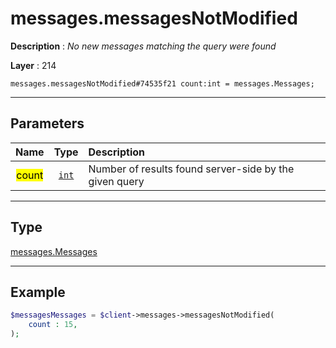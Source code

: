 # messages.messagesNotModified

**Description** : *No new messages matching the query were found*

**Layer** : 214

```tl
messages.messagesNotModified#74535f21 count:int = messages.Messages;
```

---

## Parameters

| Name | Type | Description |
| :---: | :---: | :--- |
| <mark>count</mark> | [`int`](type/int) | Number of results found server-side by the given query |

---

## Type

[messages.Messages](type/messages.Messages)

---

## Example

```php
$messagesMessages = $client->messages->messagesNotModified(
	count : 15,
);
```